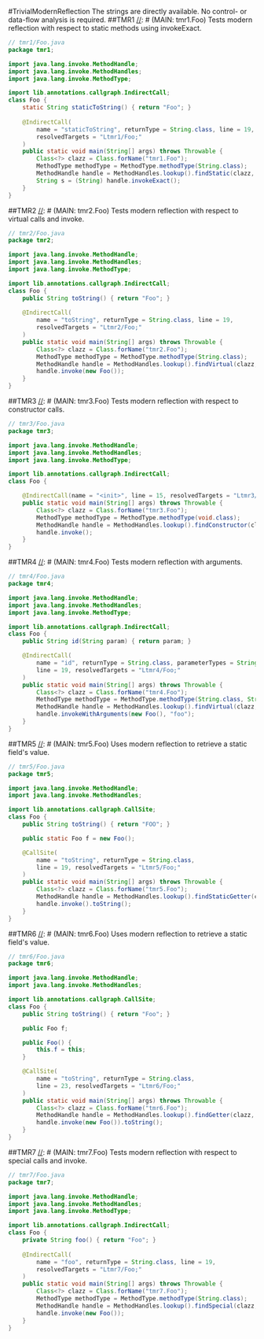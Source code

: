 #TrivialModernReflection
The strings are directly available. No control- or data-flow analysis is required.
##TMR1
[//]: # (MAIN: tmr1.Foo)
Tests modern reflection with respect to static methods using invokeExact.

```java
// tmr1/Foo.java
package tmr1;

import java.lang.invoke.MethodHandle;
import java.lang.invoke.MethodHandles;
import java.lang.invoke.MethodType;

import lib.annotations.callgraph.IndirectCall;
class Foo { 
    static String staticToString() { return "Foo"; }
    
    @IndirectCall(
        name = "staticToString", returnType = String.class, line = 19,
        resolvedTargets = "Ltmr1/Foo;"
    )
    public static void main(String[] args) throws Throwable {
        Class<?> clazz = Class.forName("tmr1.Foo");
        MethodType methodType = MethodType.methodType(String.class);
        MethodHandle handle = MethodHandles.lookup().findStatic(clazz, "staticToString", methodType);
        String s = (String) handle.invokeExact();
    }
}
```
[//]: # (END)

##TMR2
[//]: # (MAIN: tmr2.Foo)
Tests modern reflection with respect to virtual calls and invoke.

```java
// tmr2/Foo.java
package tmr2;

import java.lang.invoke.MethodHandle;
import java.lang.invoke.MethodHandles;
import java.lang.invoke.MethodType;

import lib.annotations.callgraph.IndirectCall;
class Foo {
    public String toString() { return "Foo"; }
    
    @IndirectCall(
        name = "toString", returnType = String.class, line = 19,
        resolvedTargets = "Ltmr2/Foo;"
    )
    public static void main(String[] args) throws Throwable {
        Class<?> clazz = Class.forName("tmr2.Foo");
        MethodType methodType = MethodType.methodType(String.class);
        MethodHandle handle = MethodHandles.lookup().findVirtual(clazz, "toString", methodType);
        handle.invoke(new Foo());
    }
}
```
[//]: # (END)

##TMR3
[//]: # (MAIN: tmr3.Foo)
Tests modern reflection with respect to constructor calls.

```java
// tmr3/Foo.java
package tmr3;

import java.lang.invoke.MethodHandle;
import java.lang.invoke.MethodHandles;
import java.lang.invoke.MethodType;

import lib.annotations.callgraph.IndirectCall;
class Foo {

    @IndirectCall(name = "<init>", line = 15, resolvedTargets = "Ltmr3/Foo;")
    public static void main(String[] args) throws Throwable {
        Class<?> clazz = Class.forName("tmr3.Foo");
        MethodType methodType = MethodType.methodType(void.class);
        MethodHandle handle = MethodHandles.lookup().findConstructor(clazz, methodType);
        handle.invoke();
    }
}
```
[//]: # (END)


##TMR4
[//]: # (MAIN: tmr4.Foo)
Tests modern reflection with arguments.

```java
// tmr4/Foo.java
package tmr4;

import java.lang.invoke.MethodHandle;
import java.lang.invoke.MethodHandles;
import java.lang.invoke.MethodType;

import lib.annotations.callgraph.IndirectCall;
class Foo {
    public String id(String param) { return param; }

    @IndirectCall(
        name = "id", returnType = String.class, parameterTypes = String.class,
        line = 19, resolvedTargets = "Ltmr4/Foo;"
    )
    public static void main(String[] args) throws Throwable {
        Class<?> clazz = Class.forName("tmr4.Foo");
        MethodType methodType = MethodType.methodType(String.class, String.class);
        MethodHandle handle = MethodHandles.lookup().findVirtual(clazz, "id", methodType);
        handle.invokeWithArguments(new Foo(), "foo");
    }
}

```

[//]: # (END)

##TMR5
[//]: # (MAIN: tmr5.Foo)
Uses modern reflection to retrieve a static field's value.

```java
// tmr5/Foo.java
package tmr5;

import java.lang.invoke.MethodHandle;
import java.lang.invoke.MethodHandles;

import lib.annotations.callgraph.CallSite;
class Foo {
    public String toString() { return "FOO"; }

    public static Foo f = new Foo();

    @CallSite(
        name = "toString", returnType = String.class, 
        line = 19, resolvedTargets = "Ltmr5/Foo;"
    )
    public static void main(String[] args) throws Throwable {
        Class<?> clazz = Class.forName("tmr5.Foo");
        MethodHandle handle = MethodHandles.lookup().findStaticGetter(clazz, "f", clazz);
        handle.invoke().toString();
    }
}

```

[//]: # (END)

##TMR6
[//]: # (MAIN: tmr6.Foo)
Uses modern reflection to retrieve a static field's value.

```java
// tmr6/Foo.java
package tmr6;

import java.lang.invoke.MethodHandle;
import java.lang.invoke.MethodHandles;

import lib.annotations.callgraph.CallSite;
class Foo {
    public String toString() { return "Foo"; }

    public Foo f;

    public Foo() {
        this.f = this;
    }

    @CallSite(
        name = "toString", returnType = String.class, 
        line = 23, resolvedTargets = "Ltmr6/Foo;"
    )
    public static void main(String[] args) throws Throwable {
        Class<?> clazz = Class.forName("tmr6.Foo");
        MethodHandle handle = MethodHandles.lookup().findGetter(clazz, "f", clazz);
        handle.invoke(new Foo()).toString();
    }
}

```

[//]: # (END)

##TMR7
[//]: # (MAIN: tmr7.Foo)
Tests modern reflection with respect to special calls and invoke.

```java
// tmr7/Foo.java
package tmr7;

import java.lang.invoke.MethodHandle;
import java.lang.invoke.MethodHandles;
import java.lang.invoke.MethodType;

import lib.annotations.callgraph.IndirectCall;
class Foo {
    private String foo() { return "Foo"; }
    
    @IndirectCall(
        name = "foo", returnType = String.class, line = 19,
        resolvedTargets = "Ltmr7/Foo;"
    )
    public static void main(String[] args) throws Throwable {
        Class<?> clazz = Class.forName("tmr7.Foo");
        MethodType methodType = MethodType.methodType(String.class);
        MethodHandle handle = MethodHandles.lookup().findSpecial(clazz, "foo", methodType, clazz);
        handle.invoke(new Foo());
    }
}
```
[//]: # (END)

